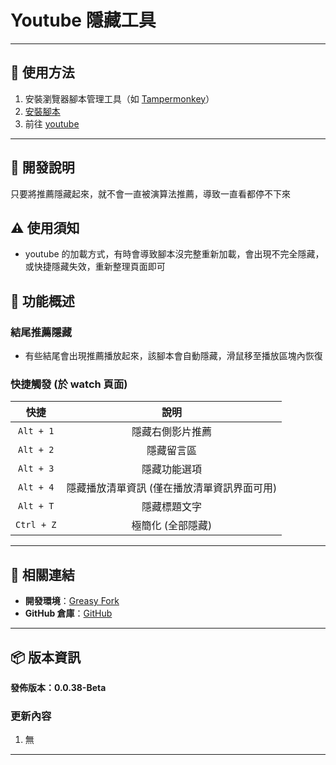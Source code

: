 # **Youtube 隱藏工具**

---

## **👻 使用方法**

1. 安裝瀏覽器腳本管理工具（如 [Tampermonkey](https://chrome.google.com/webstore/detail/tampermonkey/dhdgffkkebhmkfjojejmpbldmpobfkfo)）
2. [安裝腳本](https://update.greasyfork.org/scripts/472081/YouTube%20Hide%20Tool.user.js)
3. 前往 [youtube](https://www.youtube.com/)

---

## **🚧 開發說明**

只要將推薦隱藏起來，就不會一直被演算法推薦，導致一直看都停不下來


## **⚠️ 使用須知**
- youtube 的加載方式，有時會導致腳本沒完整重新加載，會出現不完全隱藏，或快捷隱藏失效，重新整理頁面即可


## **📜 功能概述**

### **結尾推薦隱藏**
- 有些結尾會出現推薦播放起來，該腳本會自動隱藏，滑鼠移至播放區塊內恢復

### **快捷觸發 (於 watch 頁面)**

| **快捷** | **說明** |
| :----: | :----: |
| `Alt + 1` | 隱藏右側影片推薦 |
| `Alt + 2` | 隱藏留言區 |
| `Alt + 3` | 隱藏功能選項 |
| `Alt + 4` | 隱藏播放清單資訊 (僅在播放清單資訊界面可用) |
| `Alt + T` | 隱藏標題文字 |
| `Ctrl + Z` | 極簡化 (全部隱藏) |

---

## **🔗 相關連結**

- **開發環境**：[Greasy Fork](https://greasyfork.org/zh-TW/users/989635-canaan-hs)  
- **GitHub 倉庫**：[GitHub](https://github.com/Canaan-HS/MonkeyScript/tree/main/YTHideTool)

---

## **📦 版本資訊**

**發佈版本：0.0.38-Beta** 

### **更新內容**
1. 無

---